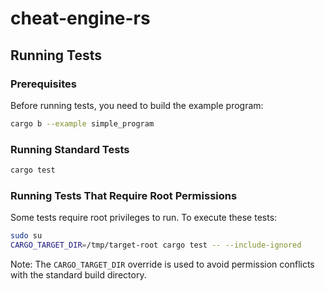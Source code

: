 # cheat-engine-rs

## Running Tests

### Prerequisites

Before running tests, you need to build the example program:

```bash
cargo b --example simple_program
```

### Running Standard Tests

```bash
cargo test
```

### Running Tests That Require Root Permissions

Some tests require root privileges to run. To execute these tests:

```bash
sudo su
CARGO_TARGET_DIR=/tmp/target-root cargo test -- --include-ignored
```

Note: The `CARGO_TARGET_DIR` override is used to avoid permission conflicts with the standard build directory.
